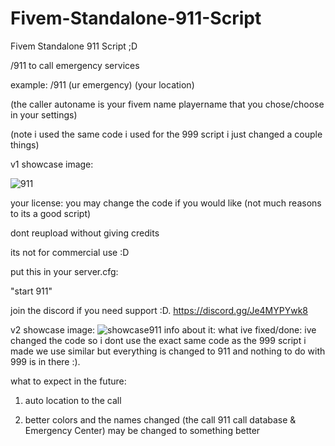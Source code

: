 # Fivem-Standalone-911-Script
Fivem Standalone 911 Script ;D




/911 to call emergency services

example:
/911 (ur emergency) (your location)

(the caller autoname is your fivem name playername that you chose/choose in your settings)





(note i used the same code i used for the 999 script i just changed a couple things)




v1 showcase image:




![911](https://user-images.githubusercontent.com/122513007/233723938-8ebe7473-d984-44f4-b2c4-696697881972.JPG)

your license:
you may change the code if you would like (not much reasons to its a good script)

dont reupload without giving credits

its not for commercial use :D


put this in your server.cfg:

"start 911"

join the discord if you need support :D. https://discord.gg/Je4MYPYwk8




v2 showcase image:
![showcase911](https://user-images.githubusercontent.com/122513007/233794212-746a7f57-ee30-4c46-8db0-2ffecb0a2bcc.JPG)
info about it:
what ive fixed/done:
ive changed the code so i dont use the exact same code as the 999 script i made we use similar but everything is changed to 911 and nothing to do with 999 is in there :).

what to expect in the future:
1. auto location to the call


2. better colors and the names changed (the call 911 call database & Emergency Center) may be changed to something better


